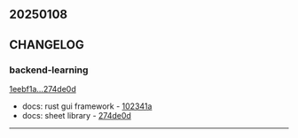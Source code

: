 ## 20250108

## CHANGELOG

### backend-learning

[1eebf1a...274de0d](https://github.com/zhbhun/backend-learning/compare/1eebf1a...274de0d)

* docs: rust gui framework - [102341a](https://github.com/zhbhun/backend-learning/commit/102341a512780d0413075dd242051009c1f7f04b)
* docs: sheet library - [274de0d](https://github.com/zhbhun/backend-learning/commit/274de0da4132f3322f97615bda0f06a864a4a7ea)

---

